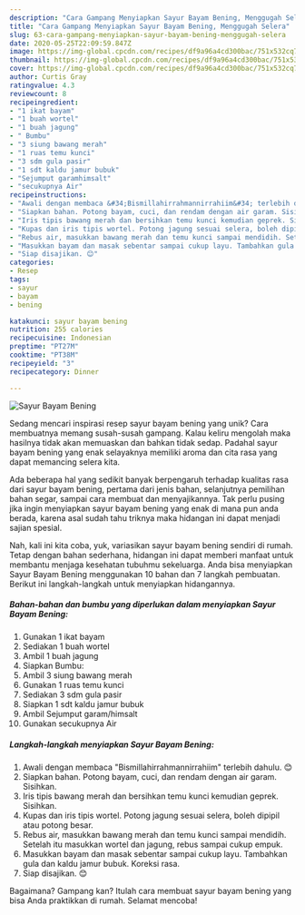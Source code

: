 ```yaml
---
description: "Cara Gampang Menyiapkan Sayur Bayam Bening, Menggugah Selera"
title: "Cara Gampang Menyiapkan Sayur Bayam Bening, Menggugah Selera"
slug: 63-cara-gampang-menyiapkan-sayur-bayam-bening-menggugah-selera
date: 2020-05-25T22:09:59.847Z
image: https://img-global.cpcdn.com/recipes/df9a96a4cd300bac/751x532cq70/sayur-bayam-bening-foto-resep-utama.jpg
thumbnail: https://img-global.cpcdn.com/recipes/df9a96a4cd300bac/751x532cq70/sayur-bayam-bening-foto-resep-utama.jpg
cover: https://img-global.cpcdn.com/recipes/df9a96a4cd300bac/751x532cq70/sayur-bayam-bening-foto-resep-utama.jpg
author: Curtis Gray
ratingvalue: 4.3
reviewcount: 8
recipeingredient:
- "1 ikat bayam"
- "1 buah wortel"
- "1 buah jagung"
- " Bumbu"
- "3 siung bawang merah"
- "1 ruas temu kunci"
- "3 sdm gula pasir"
- "1 sdt kaldu jamur bubuk"
- "Sejumput garamhimsalt"
- "secukupnya Air"
recipeinstructions:
- "Awali dengan membaca &#34;Bismillahirrahmannirrahiim&#34; terlebih dahulu. 😊"
- "Siapkan bahan. Potong bayam, cuci, dan rendam dengan air garam. Sisihkan."
- "Iris tipis bawang merah dan bersihkan temu kunci kemudian geprek. Sisihkan."
- "Kupas dan iris tipis wortel. Potong jagung sesuai selera, boleh dipipil atau potong besar."
- "Rebus air, masukkan bawang merah dan temu kunci sampai mendidih. Setelah itu masukkan wortel dan jagung, rebus sampai cukup empuk."
- "Masukkan bayam dan masak sebentar sampai cukup layu. Tambahkan gula dan kaldu jamur bubuk. Koreksi rasa."
- "Siap disajikan. 😊"
categories:
- Resep
tags:
- sayur
- bayam
- bening

katakunci: sayur bayam bening 
nutrition: 255 calories
recipecuisine: Indonesian
preptime: "PT27M"
cooktime: "PT38M"
recipeyield: "3"
recipecategory: Dinner

---
```



![Sayur Bayam Bening](https://img-global.cpcdn.com/recipes/df9a96a4cd300bac/751x532cq70/sayur-bayam-bening-foto-resep-utama.jpg)

Sedang mencari inspirasi resep sayur bayam bening yang unik? Cara membuatnya memang susah-susah gampang. Kalau keliru mengolah maka hasilnya tidak akan memuaskan dan bahkan tidak sedap. Padahal sayur bayam bening yang enak selayaknya memiliki aroma dan cita rasa yang dapat memancing selera kita.

Ada beberapa hal yang sedikit banyak berpengaruh terhadap kualitas rasa dari sayur bayam bening, pertama dari jenis bahan, selanjutnya pemilihan bahan segar, sampai cara membuat dan menyajikannya. Tak perlu pusing jika ingin menyiapkan sayur bayam bening yang enak di mana pun anda berada, karena asal sudah tahu triknya maka hidangan ini dapat menjadi sajian spesial.




Nah, kali ini kita coba, yuk, variasikan sayur bayam bening sendiri di rumah. Tetap dengan bahan sederhana, hidangan ini dapat memberi manfaat untuk membantu menjaga kesehatan tubuhmu sekeluarga. Anda bisa menyiapkan Sayur Bayam Bening menggunakan 10 bahan dan 7 langkah pembuatan. Berikut ini langkah-langkah untuk menyiapkan hidangannya.

<!--inarticleads1-->

##### Bahan-bahan dan bumbu yang diperlukan dalam menyiapkan Sayur Bayam Bening:

1. Gunakan 1 ikat bayam
1. Sediakan 1 buah wortel
1. Ambil 1 buah jagung
1. Siapkan  Bumbu:
1. Ambil 3 siung bawang merah
1. Gunakan 1 ruas temu kunci
1. Sediakan 3 sdm gula pasir
1. Siapkan 1 sdt kaldu jamur bubuk
1. Ambil Sejumput garam/himsalt
1. Gunakan secukupnya Air




<!--inarticleads2-->

##### Langkah-langkah menyiapkan Sayur Bayam Bening:

1. Awali dengan membaca &#34;Bismillahirrahmannirrahiim&#34; terlebih dahulu. 😊
1. Siapkan bahan. Potong bayam, cuci, dan rendam dengan air garam. Sisihkan.
1. Iris tipis bawang merah dan bersihkan temu kunci kemudian geprek. Sisihkan.
1. Kupas dan iris tipis wortel. Potong jagung sesuai selera, boleh dipipil atau potong besar.
1. Rebus air, masukkan bawang merah dan temu kunci sampai mendidih. Setelah itu masukkan wortel dan jagung, rebus sampai cukup empuk.
1. Masukkan bayam dan masak sebentar sampai cukup layu. Tambahkan gula dan kaldu jamur bubuk. Koreksi rasa.
1. Siap disajikan. 😊




Bagaimana? Gampang kan? Itulah cara membuat sayur bayam bening yang bisa Anda praktikkan di rumah. Selamat mencoba!
